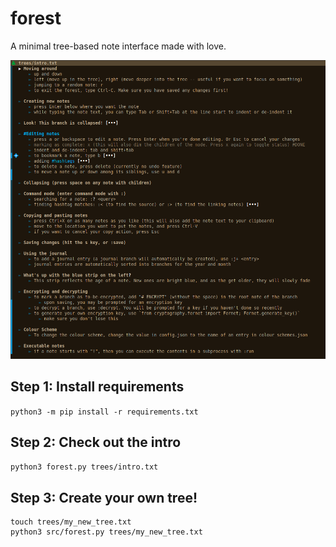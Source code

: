 # forest
A minimal tree-based note interface made with love.

<p align="center">
  <img src="assets/screenshot.png" title="Forest">
</p>

## Step 1: Install requirements

`python3 -m pip install -r requirements.txt`

## Step 2: Check out the intro

`python3 forest.py trees/intro.txt`


## Step 3: Create your own tree!

```
touch trees/my_new_tree.txt
python3 src/forest.py trees/my_new_tree.txt
```
